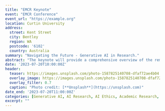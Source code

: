 ```yaml
---
title: "EMCR Keynote"
event: "EMCR Conference"
event_url: "https://example.org"
location: Curtin University
address:
  street: Kent Street
  city: Bentley
  region: WA
  postcode: '6102'
  country: Australia
summary: "Navigating the Future - Generative AI in Research."
abstract: "The keynote will provide a comprehensive overview of the remarkable potential of Generative AI and its transformative influence in the realm of academic research delving into the technicalities of Generative AI, practical applications, and the ethical considerations required in its usage."
date: '2023-07-20T10:00:00Z'
header:
  teaser: https://images.unsplash.com/photo-1587825140708-dfaf72ae4b04
  overlay_image: https://images.unsplash.com/photo-1587825140708-dfaf72ae4b04
  overlay_filter: 0.7
  caption: "Photo credit: [**Unsplash**](https://unsplash.com)"
date_end: '2023-07-20T11:00:00Z'
categories: [Generative AI, AI Research, AI Ethics, Academic Research, AI Applications, Curtin University]
excerpt: ""
---
```

